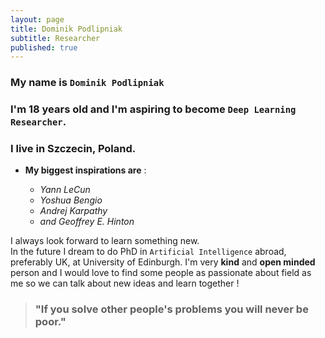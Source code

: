 ```yaml
---
layout: page
title: Dominik Podlipniak
subtitle: Researcher
published: true
---
```


### My name is `Dominik Podlipniak`   
### I'm 18 years old and I'm aspiring to become `Deep Learning Researcher`.   
### I live in Szczecin, Poland.   

 
* **My biggest inspirations are** :
 
	* _Yann LeCun_
	* _Yoshua Bengio_
	* _Andrej Karpathy_
	* _and Geoffrey E. Hinton_

I always look forward to learn something new.     
In the future I dream to do PhD in `Artificial Intelligence` abroad, preferably UK, at University of Edinburgh.
I'm very **kind** and **open minded**
person and I would love to find some people as passionate about field as me so we can talk
about new ideas and learn together !

> ### "If you solve other people's problems you will never be poor."
